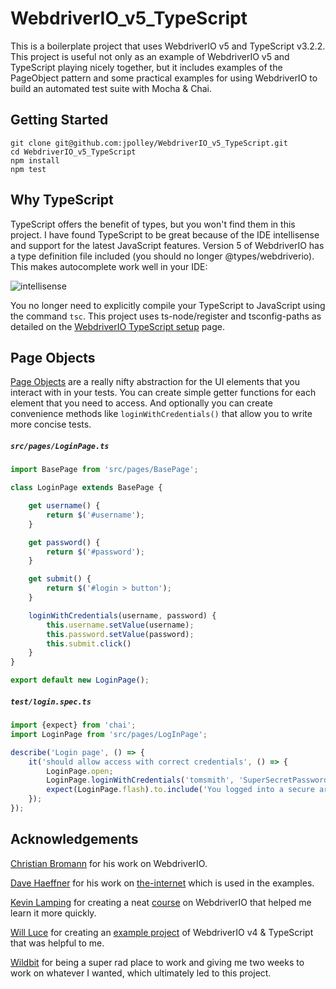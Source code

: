 # WebdriverIO_v5_TypeScript

This is a boilerplate project that uses WebdriverIO v5 and TypeScript v3.2.2. This project is useful not only as an example of WebdriverIO v5 and TypeScript playing nicely together, but it includes examples of the PageObject pattern and some practical examples for using WebdriverIO to build an automated test suite with Mocha & Chai.

## Getting Started
```
git clone git@github.com:jpolley/WebdriverIO_v5_TypeScript.git
cd WebdriverIO_v5_TypeScript
npm install
npm test
```

## Why TypeScript
TypeScript offers the benefit of types, but you won't find them in this project. I have found TypeScript to be great because of the IDE intellisense and support for the latest JavaScript features. Version 5 of WebdriverIO has a type definition file included (you should no longer @types/webdriverio). This makes autocomplete work well in your IDE: 

![intellisense]()

You no longer need to explicitly compile your TypeScript to JavaScript using the command `tsc`. This project uses ts-node/register and tsconfig-paths as detailed on the [WebdriverIO TypeScript setup](https://webdriver.io/docs/typescript.html) page. 

## Page Objects

[Page Objects](https://martinfowler.com/bliki/PageObject.html) are a really nifty abstraction for the UI elements that you interact with in your tests. You can create simple getter functions for each element that you need to access. And optionally you can create convenience methods like `loginWithCredentials()` that allow you to write more concise tests. 

##### `src/pages/LoginPage.ts`

```typescript
import BasePage from 'src/pages/BasePage';

class LoginPage extends BasePage {

    get username() {
        return $('#username');
    }

    get password() {
        return $('#password');
    }

    get submit() {
        return $('#login > button');
    }

    loginWithCredentials(username, password) {
        this.username.setValue(username);
        this.password.setValue(password);
        this.submit.click()
    }
}

export default new LoginPage();
```

##### `test/login.spec.ts`


```typescript
import {expect} from 'chai';
import LoginPage from 'src/pages/LogInPage';

describe('Login page', () => {
    it('should allow access with correct credentials', () => {
        LoginPage.open;
        LoginPage.loginWithCredentials('tomsmith', 'SuperSecretPassword!');
        expect(LoginPage.flash).to.include('You logged into a secure area!');
    });
});
```


## Acknowledgements
[Christian Bromann](https://github.com/christian-bromann) for his work on WebdriverIO.

[Dave Haeffner](https://github.com/tourdedave) for his work on [the-internet](http://the-internet.herokuapp.com) which is used in the examples.

[Kevin Lamping](https://github.com/klamping) for creating a neat [course](https://learn.webdriver.io/) on WebdriverIO that helped me learn it more quickly. 
 
[Will Luce](https://github.com/WillLuce) for creating an [example project](https://github.com/WillLuce/WebdriverIO_Typescript) of WebdriverIO v4 & TypeScript that was helpful to me.

[Wildbit](https://wildbit.com/) for being a super rad place to work and giving me two weeks to work on whatever I wanted, which ultimately led to this project.
